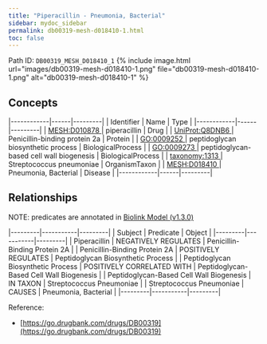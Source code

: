 ```yaml
---
title: "Piperacillin - Pneumonia, Bacterial"
sidebar: mydoc_sidebar
permalink: db00319-mesh-d018410-1.html
toc: false 
---
```



Path ID: `DB00319_MESH_D018410_1`
{% include image.html url="images/db00319-mesh-d018410-1.png" file="db00319-mesh-d018410-1.png" alt="db00319-mesh-d018410-1" %}

## Concepts

|------------|------|---------|
| Identifier | Name | Type    |
|------------|------|---------|
| <a href="https://identifiers.org/MESH:D010878">MESH:D010878 </a> | piperacillin | Drug |
| <a href="https://identifiers.org/UniProt:Q8DNB6">UniProt:Q8DNB6 </a> | Penicillin-binding protein 2a | Protein |
| <a href="https://identifiers.org/GO:0009252">GO:0009252 </a> | peptidoglycan biosynthetic process | BiologicalProcess |
| <a href="https://identifiers.org/GO:0009273">GO:0009273 </a> | peptidoglycan-based cell wall biogenesis | BiologicalProcess |
| <a href="https://identifiers.org/taxonomy:1313">taxonomy:1313 </a> | Streptococcus pneumoniae | OrganismTaxon |
| <a href="https://identifiers.org/MESH:D018410">MESH:D018410 </a> | Pneumonia, Bacterial | Disease |
|------------|------|---------|

## Relationships


NOTE: predicates are annotated in <a href="https://github.com/biolink/biolink-model/releases/tag/v1.3.0">Biolink Model (v1.3.0)</a>

|---------|-----------|---------|
| Subject | Predicate | Object  |
|---------|-----------|---------|
| Piperacillin | NEGATIVELY REGULATES | Penicillin-Binding Protein 2A |
| Penicillin-Binding Protein 2A | POSITIVELY REGULATES | Peptidoglycan Biosynthetic Process |
| Peptidoglycan Biosynthetic Process | POSITIVELY CORRELATED WITH | Peptidoglycan-Based Cell Wall Biogenesis |
| Peptidoglycan-Based Cell Wall Biogenesis | IN TAXON | Streptococcus Pneumoniae |
| Streptococcus Pneumoniae | CAUSES | Pneumonia, Bacterial |
|---------|-----------|---------|

Reference: 
  - [https://go.drugbank.com/drugs/DB00319](https://go.drugbank.com/drugs/DB00319)
